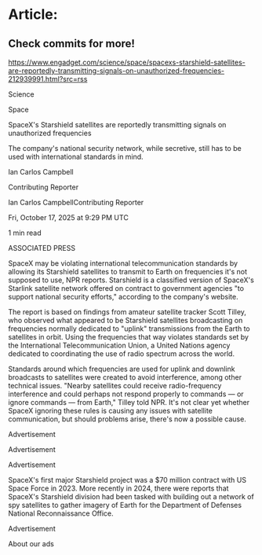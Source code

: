 # Article:

## Check commits for more!
https://www.engadget.com/science/space/spacexs-starshield-satellites-are-reportedly-transmitting-signals-on-unauthorized-frequencies-212939991.html?src=rss

Science

Space

SpaceX's Starshield satellites are reportedly transmitting signals on unauthorized frequencies

The company's national security network, while secretive, still has to be used with international standards in mind.

Ian Carlos Campbell

Contributing Reporter

Ian Carlos CampbellContributing Reporter

Fri, October 17, 2025 at 9:29 PM UTC

1 min read

ASSOCIATED PRESS

SpaceX may be violating international telecommunication standards by allowing its Starshield satellites to transmit to Earth on frequencies it's not supposed to use, NPR reports. Starshield is a classified version of SpaceX's Starlink satellite network offered on contract to government agencies "to support national security efforts," according to the company's website.

The report is based on findings from amateur satellite tracker Scott Tilley, who observed what appeared to be Starshield satellites broadcasting on frequencies normally dedicated to "uplink" transmissions from the Earth to satellites in orbit. Using the frequencies that way violates standards set by the International Telecommunication Union, a United Nations agency dedicated to coordinating the use of radio spectrum across the world.

Standards around which frequencies are used for uplink and downlink broadcasts to satellites were created to avoid interference, among other technical issues. "Nearby satellites could receive radio-frequency interference and could perhaps not respond properly to commands — or ignore commands — from Earth," Tilley told NPR. It's not clear yet whether SpaceX ignoring these rules is causing any issues with satellite communication, but should problems arise, there's now a possible cause.

Advertisement

Advertisement

Advertisement

SpaceX's first major Starshield project was a $70 million contract with US Space Force in 2023. More recently in 2024, there were reports that SpaceX's Starshield division had been tasked with building out a network of spy satellites to gather imagery of Earth for the Department of Defenses National Reconnaissance Office.

Advertisement

About our ads